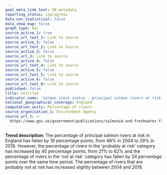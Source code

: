 ```yaml
---
goal_meta_link_text: UN metadata
reporting_status: inprogress
data_non_statistical: false
data_show_map: false
graph_type: bar
source_active_1: true
source_url_text_1: Link to source
source_active_2: false
source_url_text_2: Link to Source
source_active_3: false
source_url_3: Link to source
source_active_4: false
source_url_text_4: Link to source
source_active_5: false
source_url_text_5: Link to source
source_active_6: false
source_url_text_6: Link to source
published: false
title: Untitled
indicator_name: 'Salmon stock status - principal salmon rivers at risk in England, 2004 to 2018'
national_geographical_coverage: England
computation_units: Percentage of rivers
source_organisation_1: Environment Agency
source_url_1: >-
  https://www.gov.uk/government/publications/salmonid-and-freshwater-fisheries-statistics
---
```

**Trend description:** The percentage of principal salmon rivers at risk in England has fallen
by 19 percentage points, from 48% in 2004 to 29% in 2018. However, the percentage of
rivers in the 'probably at risk' category has increased by 40 percentage points, from 21% to
62% and the percentage of rivers in the 'not at risk' category has fallen by 24 percentage
points over the same time period. The percentage of rivers that are probably not at risk
has increased slightly between 2004 and 2018.
